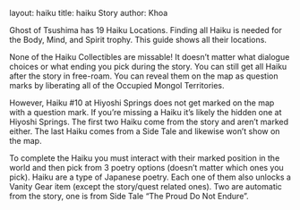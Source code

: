 layout: haiku
title: haiku Story
author: Khoa

Ghost of Tsushima has 19 Haiku Locations. Finding all Haiku is needed for the Body, Mind, and Spirit trophy. This guide shows all their locations.

None of the Haiku Collectibles are missable! It doesn’t matter what dialogue choices or what ending you pick during the story. You can still get all Haiku after the story in free-roam. You can reveal them on the map as question marks by liberating all of the Occupied Mongol Territories.

However, Haiku #10 at Hiyoshi Springs does not get marked on the map with a question mark. If you’re missing a Haiku it’s likely the hidden one at Hiyoshi Springs. The first two Haiku come from the story and aren’t marked either. The last Haiku comes from a Side Tale and likewise won’t show on the map.

To complete the Haiku you must interact with their marked position in the world and then pick from 3 poetry options (doesn’t matter which ones you pick). Haiku are a type of Japanese poetry. Each one of them also unlocks a Vanity Gear item (except the story/quest related ones). Two are automatic from the story, one is from Side Tale “The Proud Do Not Endure”.
